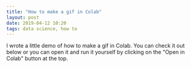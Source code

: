 ```yaml
---
title: "How to make a gif in Colab"
layout: post
date: 2019-04-12 10:20
tags: data science, how to
---
```


I wrote a little demo of how to make a gif in Colab. You can check it out below or you can open it and run it yourself by clicking on the "Open in Colab" button at the top.

<script src="https://gist.github.com/artificialsoph/16fca07a56c7d902eda00e67ab37efea.js"></script>
